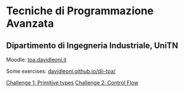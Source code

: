 
# Tecniche di Programmazione Avanzata

## Dipartimento di Ingegneria Industriale, UniTN


Moodle: [tpa.davidleoni.it](http://tpa.davidleoni.it)

Some exercises: [davidleoni.github.io/dii-tpa/](https://davidleoni.github.io/dii-tpa/)


[Challenge 1: Primitive types](basics/primitive-types-chal.html)
[Challenge 2: Control Flow](control-flow/control-flow-chal.html)



